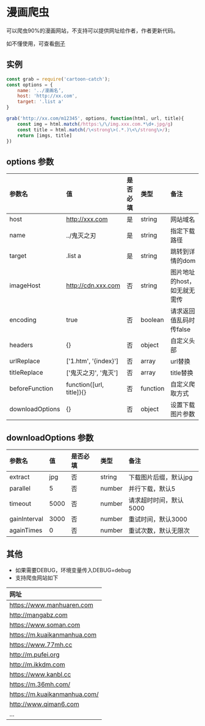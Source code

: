 # 漫画爬虫

可以爬虫90%的漫画网站，不支持可以提供网址给作者，作者更新代码。

如不懂使用，可查看[例子](https://github.com/iamtang/cartoon-catch/blob/master/example/index.js)

## 实例
```js
const grab = require('cartoon-catch');
const options = {
	name: '../漫画名‘,
	host: 'http://xx.com',
	target: '.list a'
}

grab('http://xx.com/m12345', options, function(html, url, title){
	const img = html.match(/https:\/\/img.xxx.com.*\d+.jpg/g)
	const title = html.match(/\<strong\>(.*.)\<\/strong\>/);
	return [imgs, title]
})
```

## options 参数
|参数名|值|是否必填|类型|备注|
|:----|:----|:----|:----|:----|
| host  | http://xxx.com | 是 | string | 网站域名 |
| name  | ../鬼灭之刃 | 是 | string | 指定下载路径 |
| target | .list a | 是 | string | 跳转到详情的dom |
| imageHost | http://cdn.xxx.com | 否 | string | 图片地址的host，如无就无需传 |
| encoding | true | 否 | boolean | 请求返回值乱码时传false |
| headers | {} | 否 | object | 自定义头部 |
| urlReplace | ['1.htm', '{index}'] | 否  | array | url替换 |
| titleReplace | ['鬼灭之刃', '鬼灭'] | 否  | array | title替换 |
| beforeFunction | function([url, title]){} | 否  | function | 自定义爬取方式 |
| downloadOptions | {} | 否 | object | 设置下载图片参数 |


## downloadOptions 参数
|参数名|值|是否必填|类型|备注|
|:----|:----|:----|:----|:----|
| extract  | jpg | 否 | string | 下载图片后缀，默认jpg |
| parallel  | 5 | 否 | number | 并行下载，默认5 |
| timeout  | 5000 | 否 | number | 请求超时时间，默认5000 |
| gainInterval  | 3000 | 否 | number | 重试时间，默认3000 |
| againTimes  | 0 | 否 | number | 重试次数，默认无限次 |


## 其他
- 如果需要DEBUG，环境变量传入DEBUG=debug
- 支持爬虫网站如下

|网址|
|:---|
|https://www.manhuaren.com|
|http://mangabz.com|
|https://www.soman.com|
|https://m.kuaikanmanhua.com|
|https://www.77mh.cc|
|http://m.pufei.org|
|http://m.ikkdm.com|
|https://www.kanbl.cc|
|https://m.36mh.com/|
|https://m.kuaikanmanhua.com/|
|http://www.qiman6.com|
|...|